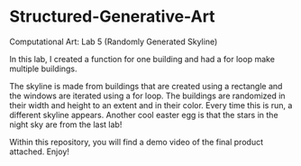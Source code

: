 # Structured-Generative-Art
Computational Art: Lab 5 (Randomly Generated Skyline)

In this lab, I created a function for one building and had a for loop make multiple buildings.

The skyline is made from buildings that are created using a rectangle and the windows are iterated using a for loop.
The buildings are randomized in their width and height to an extent and in their color.
Every time this is run, a different skyline appears. 
Another cool easter egg is that the stars in the night sky are from the last lab!


Within this repository, you will find a demo video of the final product attached. Enjoy!
